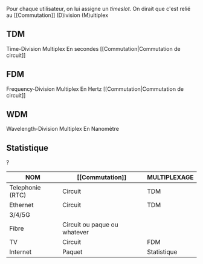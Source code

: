 Pour chaque utilisateur, on lui assigne un *timeslot*. On dirait que c'est relié au [[Commutation]]
(D)ivision
(M)ultiplex


## TDM
Time-Division Multiplex
En secondes
[[Commutation|Commutation de circuit]]

## FDM
Frequency-Division Multiplex
En Hertz
[[Commutation|Commutation de circuit]]

## WDM
Wavelength-Division Multiplex
En Nanomètre

## Statistique
?

| NOM              | [[Commutation]]              | MULTIPLEXAGE |
| ---------------- | ---------------------------- | ------------ |
| Telephonie (RTC) | Circuit                      | TDM          |
| Ethernet         | Circuit                      | TDM          |
| 3/4/5G           |                              |              |
| Fibre            | Circuit ou paque ou whatever |              |
| TV               | Circuit                      | FDM          |
| Internet         | Paquet                       | Statistique  |

